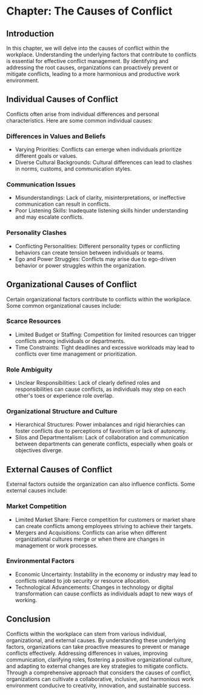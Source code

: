 Chapter: The Causes of Conflict
===============================

Introduction
------------

In this chapter, we will delve into the causes of conflict within the workplace. Understanding the underlying factors that contribute to conflicts is essential for effective conflict management. By identifying and addressing the root causes, organizations can proactively prevent or mitigate conflicts, leading to a more harmonious and productive work environment.

Individual Causes of Conflict
-----------------------------

Conflicts often arise from individual differences and personal characteristics. Here are some common individual causes:

### Differences in Values and Beliefs

* Varying Priorities: Conflicts can emerge when individuals prioritize different goals or values.
* Diverse Cultural Backgrounds: Cultural differences can lead to clashes in norms, customs, and communication styles.

### Communication Issues

* Misunderstandings: Lack of clarity, misinterpretations, or ineffective communication can result in conflicts.
* Poor Listening Skills: Inadequate listening skills hinder understanding and may escalate conflicts.

### Personality Clashes

* Conflicting Personalities: Different personality types or conflicting behaviors can create tension between individuals or teams.
* Ego and Power Struggles: Conflicts may arise due to ego-driven behavior or power struggles within the organization.

Organizational Causes of Conflict
---------------------------------

Certain organizational factors contribute to conflicts within the workplace. Some common organizational causes include:

### Scarce Resources

* Limited Budget or Staffing: Competition for limited resources can trigger conflicts among individuals or departments.
* Time Constraints: Tight deadlines and excessive workloads may lead to conflicts over time management or prioritization.

### Role Ambiguity

* Unclear Responsibilities: Lack of clearly defined roles and responsibilities can cause conflicts, as individuals may step on each other's toes or experience role overlap.

### Organizational Structure and Culture

* Hierarchical Structures: Power imbalances and rigid hierarchies can foster conflicts due to perceptions of favoritism or lack of autonomy.
* Silos and Departmentalism: Lack of collaboration and communication between departments can generate conflicts, especially when goals or objectives diverge.

External Causes of Conflict
---------------------------

External factors outside the organization can also influence conflicts. Some external causes include:

### Market Competition

* Limited Market Share: Fierce competition for customers or market share can create conflicts among employees striving to achieve their targets.
* Mergers and Acquisitions: Conflicts can arise when different organizational cultures merge or when there are changes in management or work processes.

### Environmental Factors

* Economic Uncertainty: Instability in the economy or industry may lead to conflicts related to job security or resource allocation.
* Technological Advancements: Changes in technology or digital transformation can cause conflicts as individuals adapt to new ways of working.

Conclusion
----------

Conflicts within the workplace can stem from various individual, organizational, and external causes. By understanding these underlying factors, organizations can take proactive measures to prevent or manage conflicts effectively. Addressing differences in values, improving communication, clarifying roles, fostering a positive organizational culture, and adapting to external changes are key strategies to mitigate conflicts. Through a comprehensive approach that considers the causes of conflict, organizations can cultivate a collaborative, inclusive, and harmonious work environment conducive to creativity, innovation, and sustainable success.
